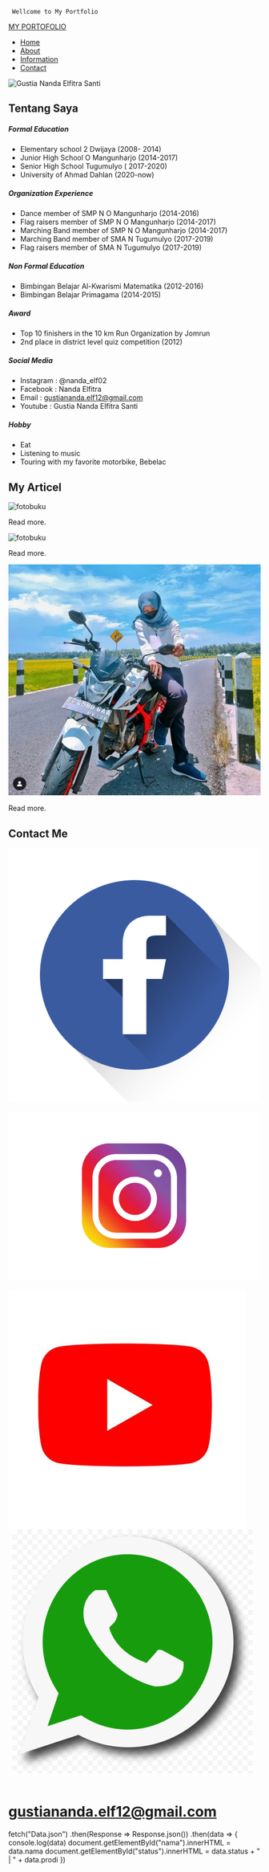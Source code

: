      Wellcome to My Portfolio     

[MY PORTOFOLIO](#)

*   [Home](#home)
*   [About](#about)
*   [Information](#information)
*   [Contact](#contact)

![Gustia Nanda Elfitra Santi](Ellfitra.jpg)

Tentang Saya
------------

##### Formal Education

*   Elementary school 2 Dwijaya (2008- 2014)
*   Junior High School O Mangunharjo (2014-2017)
*   Senior High School Tugumulyo ( 2017-2020)
*   University of Ahmad Dahlan (2020-now)
  
  
  
  

##### Organization Experience

*   Dance member of SMP N O Mangunharjo (2014-2016)
*   Flag raisers member of SMP N O Mangunharjo (2014-2017)
*   Marching Band member of SMP N O Mangunharjo (2014-2017)
*   Marching Band member of SMA N Tugumulyo (2017-2019)
*   Flag raisers member of SMA N Tugumulyo (2017-2019)

##### Non Formal Education

*   Bimbingan Belajar Al-Kwarismi Matematika (2012-2016)
*   Bimbingan Belajar Primagama (2014-2015)
  
  
  
  
  
  

##### Award

*   Top 10 finishers in the 10 km Run Organization by Jomrun
*   2nd place in district level quiz competition (2012)

##### Social Media

*   Instagram : @nanda\_elf02
*   Facebook : Nanda Elfitra
*   Email : gustiananda.elf12@gmail.com
*   Youtube : Gustia Nanda Elfitra Santi
  
  
  
  

##### Hobby

*   Eat
*   Listening to music
*   Touring with my favorite motorbike, Bebelac

My Articel
----------

![fotobuku](AKU.jpg)

Read more.

![fotobuku](me.jpg)

Read more.

![fotobuku](Nanda.jpg)

Read more.

Contact Me
----------

[![](fb.png)](https://www.facebook.com/nanda.elfitra02)           [![](ig.png)](https://www.instagram.com/nanda_elf02/)          [![](yt.jfif)](https://www.youtube.com/channel/UCCZT8EA6IfePH0B9dyOS9vw)          [![](WA.png)](https://api.whatsapp.com/send?phone=6285367731719&text=Hallo%20Nanda)          

[gustiananda.elf12@gmail.com](mailto:gustiananda.elf12@gmail.com "Assalamu'alaikum Warahmatullahi Wabarakaatuh")
================================================================================================================

fetch("Data.json") .then(Response => Response.json()) .then(data => { console.log(data) document.getElementById("nama").innerHTML = data.nama document.getElementById("status").innerHTML = data.status + " | " + data.prodi })